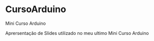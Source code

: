 CursoArduino
============

Mini Curso Arduino

Aprersentação de Slides utilizado no meu ultimo Mini Curso Arduino
